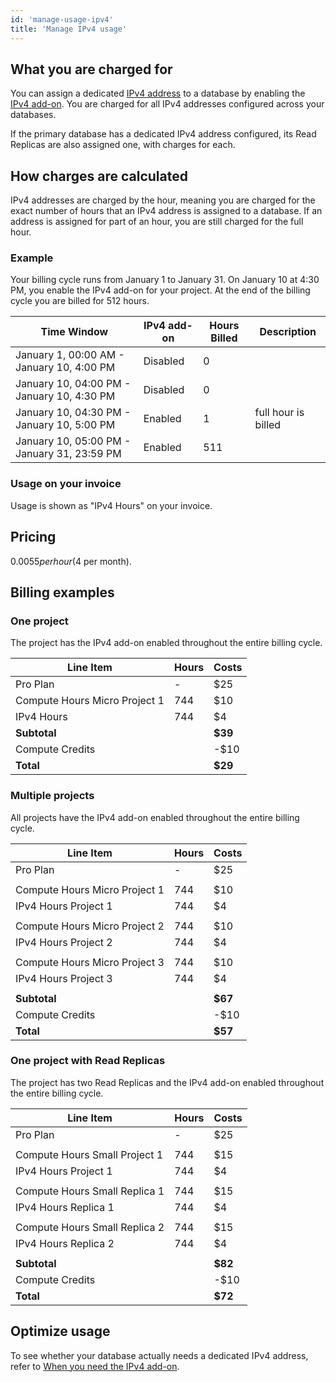 ```yaml
---
id: 'manage-usage-ipv4'
title: 'Manage IPv4 usage'
---
```


## What you are charged for

You can assign a dedicated [IPv4 address](/docs/guides/platform/ipv4-address) to a database by enabling the [IPv4 add-on](https://supabase.com/dashboard/project/_/settings/addons?panel=ipv4). You are charged for all IPv4 addresses configured across your databases.

<Admonition type="note">

If the primary database has a dedicated IPv4 address configured, its Read Replicas are also assigned one, with charges for each.

</Admonition>

## How charges are calculated

IPv4 addresses are charged by the hour, meaning you are charged for the exact number of hours that an IPv4 address is assigned to a database. If an address is assigned for part of an hour, you are still charged for the full hour.

### Example

Your billing cycle runs from January 1 to January 31. On January 10 at 4:30 PM, you enable the IPv4 add-on for your project. At the end of the billing cycle you are billed for 512 hours.

| Time Window                                 | IPv4 add-on | Hours Billed | Description         |
| ------------------------------------------- | ----------- | ------------ | ------------------- |
| January 1, 00:00 AM - January 10, 4:00 PM   | Disabled    | 0            |                     |
| January 10, 04:00 PM - January 10, 4:30 PM  | Disabled    | 0            |                     |
| January 10, 04:30 PM - January 10, 5:00 PM  | Enabled     | 1            | full hour is billed |
| January 10, 05:00 PM - January 31, 23:59 PM | Enabled     | 511          |                     |

### Usage on your invoice

Usage is shown as "IPv4 Hours" on your invoice.

## Pricing

$0.0055 per hour ($4 per month).

## Billing examples

### One project

The project has the IPv4 add-on enabled throughout the entire billing cycle.

| Line Item                     | Hours | Costs   |
| ----------------------------- | ----- | ------- |
| Pro Plan                      | -     | $25     |
| Compute Hours Micro Project 1 | 744   | $10     |
| IPv4 Hours                    | 744   | $4      |
| **Subtotal**                  |       | **$39** |
| Compute Credits               |       | -$10    |
| **Total**                     |       | **$29** |

### Multiple projects

All projects have the IPv4 add-on enabled throughout the entire billing cycle.

| Line Item                     | Hours | Costs   |
| ----------------------------- | ----- | ------- |
| Pro Plan                      | -     | $25     |
|                               |       |         |
| Compute Hours Micro Project 1 | 744   | $10     |
| IPv4 Hours Project 1          | 744   | $4      |
|                               |       |         |
| Compute Hours Micro Project 2 | 744   | $10     |
| IPv4 Hours Project 2          | 744   | $4      |
|                               |       |         |
| Compute Hours Micro Project 3 | 744   | $10     |
| IPv4 Hours Project 3          | 744   | $4      |
|                               |       |         |
| **Subtotal**                  |       | **$67** |
| Compute Credits               |       | -$10    |
| **Total**                     |       | **$57** |

### One project with Read Replicas

The project has two Read Replicas and the IPv4 add-on enabled throughout the entire billing cycle.

| Line Item                     | Hours | Costs   |
| ----------------------------- | ----- | ------- |
| Pro Plan                      | -     | $25     |
|                               |       |         |
| Compute Hours Small Project 1 | 744   | $15     |
| IPv4 Hours Project 1          | 744   | $4      |
|                               |       |         |
| Compute Hours Small Replica 1 | 744   | $15     |
| IPv4 Hours Replica 1          | 744   | $4      |
|                               |       |         |
| Compute Hours Small Replica 2 | 744   | $15     |
| IPv4 Hours Replica 2          | 744   | $4      |
|                               |       |         |
| **Subtotal**                  |       | **$82** |
| Compute Credits               |       | -$10    |
| **Total**                     |       | **$72** |

## Optimize usage

To see whether your database actually needs a dedicated IPv4 address, refer to [When you need the IPv4 add-on](/docs/guides/platform/ipv4-address#when-you-need-the-ipv4-add-on).